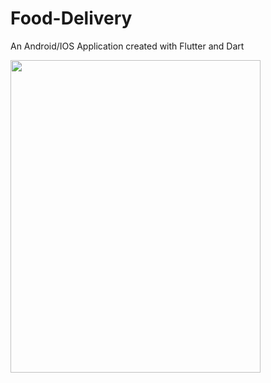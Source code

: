 # Food-Delivery
 An Android/IOS Application created with Flutter and Dart
 
<img src="https://media.giphy.com/media/CIuQ3sN92dwqX6zSE4/giphy.gif" width="400" height="500" />
